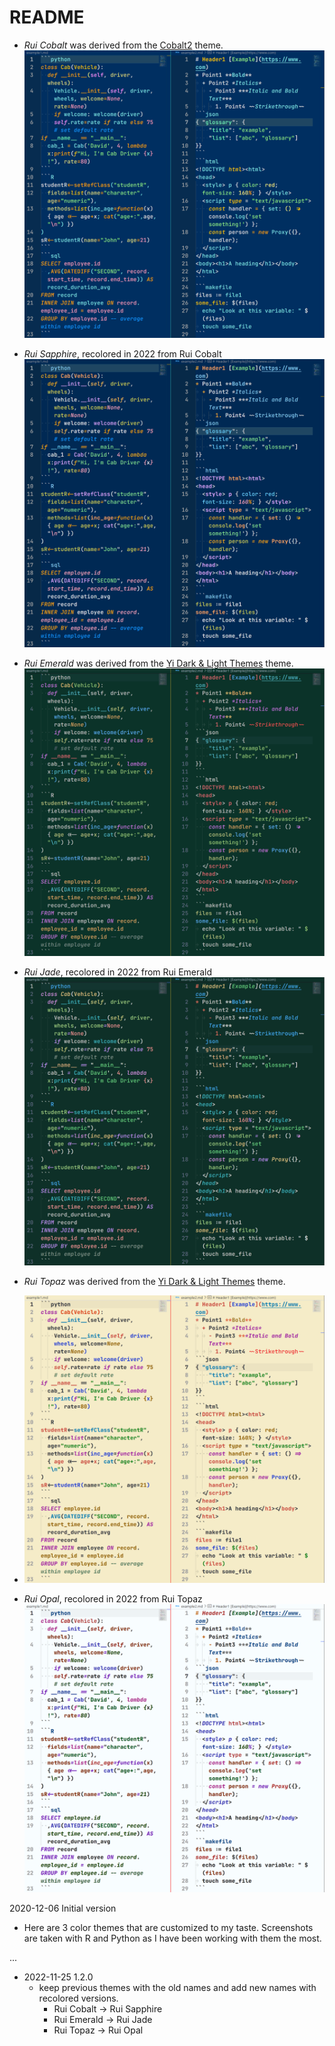 # README

- *Rui Cobalt* was derived from the [Cobalt2](https://github.com/wesbos/cobalt2-vscode) theme.
	![Rui Cobalt](https://raw.githubusercontent.com/ruixiao85/VSCodeTheme/main/doc/RuiCobalt.png)
- *Rui Sapphire*, recolored in 2022 from Rui Cobalt
	![Rui Sapphire](https://raw.githubusercontent.com/ruixiao85/VSCodeTheme/main/doc/RuiSapphire.png)

- *Rui Emerald* was derived from the [Yi Dark & Light Themes](https://github.com/wangweixuan/yithemes) theme.
	![Rui Emerald](https://raw.githubusercontent.com/ruixiao85/VSCodeTheme/main/doc/RuiEmerald.png)
- *Rui Jade*, recolored in 2022 from Rui Emerald
	![Rui Jade](https://raw.githubusercontent.com/ruixiao85/VSCodeTheme/main/doc/RuiJade.png)

- *Rui Topaz* was derived from the [Yi Dark & Light Themes](https://github.com/wangweixuan/yithemes) theme.
- ![Rui Topaz](https://raw.githubusercontent.com/ruixiao85/VSCodeTheme/main/doc/RuiTopaz.png)
- *Rui Opal*, recolored in 2022 from Rui Topaz
![Rui Opal](https://raw.githubusercontent.com/ruixiao85/VSCodeTheme/main/doc/RuiOpal.png)


2020-12-06 Initial version
- Here are 3 color themes that are customized to my taste. Screenshots are taken with R and Python as I have been working with them the most.

...

- 2022-11-25 1.2.0
  - keep previous themes with the old names and add new names with recolored versions.
    - Rui Cobalt -> Rui Sapphire
    - Rui Emerald -> Rui Jade
    - Rui Topaz -> Rui Opal